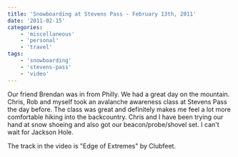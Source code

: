 ```yaml
---
title: 'Snowboarding at Stevens Pass - February 13th, 2011'
date: '2011-02-15'
categories:
    - 'miscellaneous'
    - 'personal'
    - 'travel'
tags:
    - 'snowboarding'
    - 'stevens-pass'
    - 'video'
---
```


Our friend Brendan was in from Philly. We had a great day on the mountain. Chris, Rob and myself took an avalanche awareness class at Stevens Pass the day before. The class was great and definitely makes me feel a lot more comfortable hiking into the backcountry. Chris and I have been trying our hand at snow shoeing and also got our beacon/probe/shovel set. I can't wait for Jackson Hole.

The track in the video is "Edge of Extremes" by Clubfeet.
